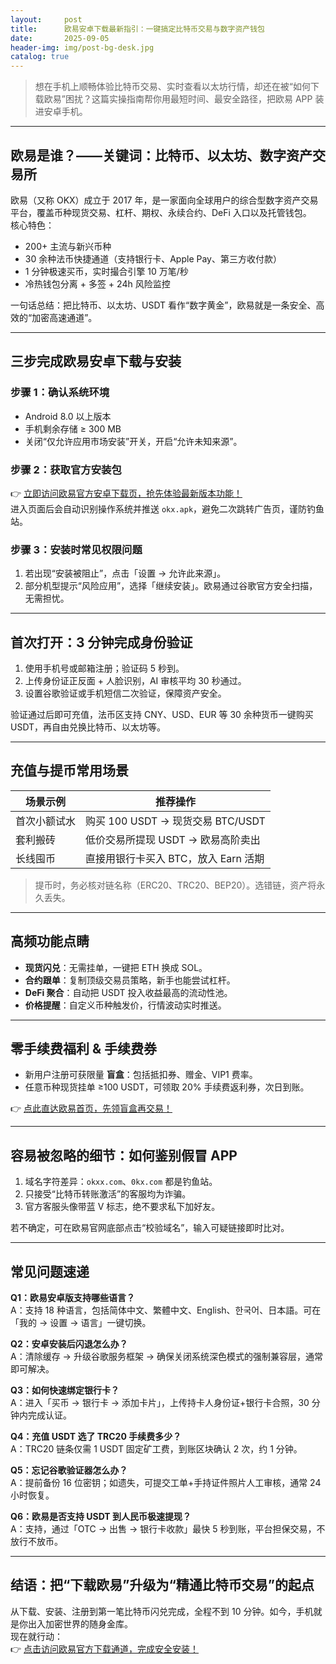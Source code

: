 ```yaml
---
layout:     post
title:      欧易安卓下载最新指引：一键搞定比特币交易与数字资产钱包
date:       2025-09-05
header-img: img/post-bg-desk.jpg
catalog: true
---
```


> 想在手机上顺畅体验比特币交易、实时查看以太坊行情，却还在被“如何下载欧易”困扰？这篇实操指南帮你用最短时间、最安全路径，把欧易 APP 装进安卓手机。

---

## 欧易是谁？——关键词：比特币、以太坊、数字资产交易所

欧易（又称 OKX）成立于 2017 年，是一家面向全球用户的综合型数字资产交易平台，覆盖币种现货交易、杠杆、期权、永续合约、DeFi 入口以及托管钱包。  
核心特色：

- 200+ 主流与新兴币种  
- 30 余种法币快捷通道（支持银行卡、Apple Pay、第三方收付款）  
- 1 分钟极速买币，实时撮合引擎 10 万笔/秒  
- 冷热钱包分离 + 多签 + 24h 风险监控  

一句话总结：把比特币、以太坊、USDT 看作“数字黄金”，欧易就是一条安全、高效的“加密高速通道”。

---

## 三步完成欧易安卓下载与安装

### 步骤 1：确认系统环境  
- Android 8.0 以上版本  
- 手机剩余存储 ≥ 300 MB  
- 关闭“仅允许应用市场安装”开关，开启“允许未知来源”。

### 步骤 2：获取官方安装包  
👉 [立即访问欧易官方安卓下载页，抢先体验最新版本功能！](https://okxdog.com/)  
进入页面后会自动识别操作系统并推送 `okx.apk`，避免二次跳转广告页，谨防钓鱼站。

### 步骤 3：安装时常见权限问题  
1. 若出现“安装被阻止”，点击「设置 → 允许此来源」。  
2. 部分机型提示“风险应用”，选择「继续安装」。欧易通过谷歌官方安全扫描，无需担忧。

---

## 首次打开：3 分钟完成身份验证

1. 使用手机号或邮箱注册；验证码 5 秒到。  
2. 上传身份证正反面 + 人脸识别，AI 审核平均 30 秒通过。  
3. 设置谷歌验证或手机短信二次验证，保障资产安全。

验证通过后即可充值，法币区支持 CNY、USD、EUR 等 30 余种货币一键购买 USDT，再自由兑换比特币、以太坊等。

---

## 充值与提币常用场景

| 场景示例        | 推荐操作                             |
| --------------- | ------------------------------------ |
| 首次小额试水    | 购买 100 USDT → 现货交易 BTC/USDT     |
| 套利搬砖        | 低价交易所提现 USDT → 欧易高阶卖出   |
| 长线囤币        | 直接用银行卡买入 BTC，放入 Earn 活期 |

> 提币时，务必核对链名称（ERC20、TRC20、BEP20）。选错链，资产将永久丢失。

---

## 高频功能点睛

- **现货闪兑**：无需挂单，一键把 ETH 换成 SOL。  
- **合约跟单**：复制顶级交易员策略，新手也能尝试杠杆。  
- **DeFi 聚合**：自动把 USDT 投入收益最高的流动性池。  
- **价格提醒**：自定义币种触发价，行情波动实时推送。

---

## 零手续费福利 & 手续费券

- 新用户注册可获限量 **盲盒**：包括抵扣券、赠金、VIP1 费率。  
- 任意币种现货挂单 ≥100 USDT，可领取 20% 手续费返利券，次日到账。

👉 [点此直达欧易首页，先领盲盒再交易！](https://okxdog.com/)  

---

## 容易被忽略的细节：如何鉴别假冒 APP

1. 域名字符差异：`okxx.com`、`0kx.com` 都是钓鱼站。  
2. 只接受“比特币转账激活”的客服均为诈骗。  
3. 官方客服头像带蓝 V 标志，绝不要求私下加好友。

若不确定，可在欧易官网底部点击“校验域名”，输入可疑链接即时比对。

---

## 常见问题速递

**Q1：欧易安卓版支持哪些语言？**  
A：支持 18 种语言，包括简体中文、繁體中文、English、한국어、日本語。可在「我的 → 设置 → 语言」一键切换。

**Q2：安卓安装后闪退怎么办？**  
A：清除缓存 → 升级谷歌服务框架 → 确保关闭系统深色模式的强制兼容层，通常即可解决。

**Q3：如何快速绑定银行卡？**  
A：进入「买币 → 银行卡 → 添加卡片」，上传持卡人身份证+银行卡合照，30 分钟内完成认证。

**Q4：充值 USDT 选了 TRC20 手续费多少？**  
A：TRC20 链条仅需 1 USDT 固定矿工费，到账区块确认 2 次，约 1 分钟。

**Q5：忘记谷歌验证器怎么办？**  
A：提前备份 16 位密钥；如遗失，可提交工单+手持证件照片人工审核，通常 24 小时恢复。

**Q6：欧易是否支持 USDT 到人民币极速提现？**  
A：支持，通过「OTC → 出售 → 银行卡收款」最快 5 秒到账，平台担保交易，不放行不放币。

---

## 结语：把“下载欧易”升级为“精通比特币交易”的起点

从下载、安装、注册到第一笔比特币闪兑完成，全程不到 10 分钟。如今，手机就是你出入加密世界的随身金库。  
现在就行动：  
👉 [点击访问欧易官方下载通道，完成安全安装！](https://okxdog.com/)